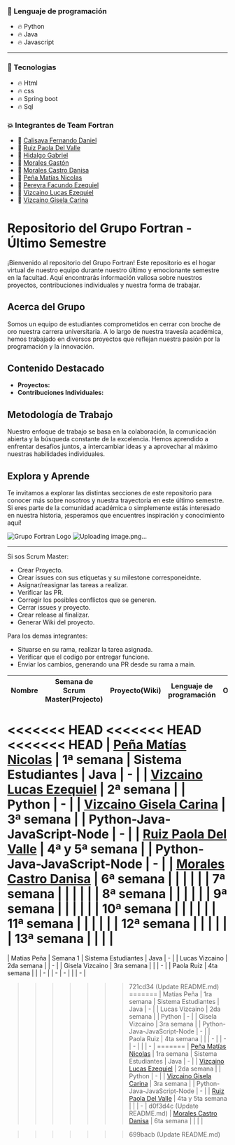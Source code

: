 

### :page_with_curl: Lenguaje de programación

- :fire: Python
- :fire: Java
- :fire: Javascript

---

### :page_with_curl: Tecnologias

- :fire: Html
- :fire: css
- :fire: Spring boot 
- :fire: Sql

### :collision: Integrantes de Team Fortran

- :star2: [Calisaya Fernando Daniel](https://github.com/califerdan)
- :star2: [Ruiz Paola Del Valle](https://github.com/pao2134)
- :star2: [Hidalgo Gabriel](https://github.com/HidoGG) 
- :star2: [Morales Gastón](https://avatars.githubusercontent.com/u/100379618?s=64&v=4)
- :star2: [Morales Castro Danisa](https://github.com/danisa-morales) 
- :star2: [Peña Matías Nicolas](https://avatars.githubusercontent.com/u/112669826?s=64&v=4)
- :star2: [Pereyra Facundo Ezequiel](https://github.com/facundoPereyra07) 
- :star2: [Vizcaino Lucas Ezequiel](https://avatars.githubusercontent.com/u/112833803?s=64&v=4)
- :star2: [Vizcaino Gisela Carina](https://avatars.githubusercontent.com/u/111472242?s=64&v=4)

# Repositorio del Grupo Fortran - Último Semestre

¡Bienvenido al repositorio del Grupo Fortran! Este repositorio es el hogar virtual de nuestro equipo durante nuestro último y emocionante semestre en la facultad. Aquí encontrarás información valiosa sobre nuestros proyectos, contribuciones individuales y nuestra forma de trabajar.

## Acerca del Grupo

Somos un equipo de estudiantes comprometidos en cerrar con broche de oro nuestra carrera universitaria. A lo largo de nuestra travesía académica, hemos trabajado en diversos proyectos que reflejan nuestra pasión por la programación y la innovación.

## Contenido Destacado

- **Proyectos:** 
- **Contribuciones Individuales:** 

## Metodología de Trabajo

Nuestro enfoque de trabajo se basa en la colaboración, la comunicación abierta y la búsqueda constante de la excelencia. Hemos aprendido a enfrentar desafíos juntos, a intercambiar ideas y a aprovechar al máximo nuestras habilidades individuales.

## Explora y Aprende

Te invitamos a explorar las distintas secciones de este repositorio para conocer más sobre nosotros y nuestra trayectoria en este último semestre. Si eres parte de la comunidad académica o simplemente estás interesado en nuestra historia, ¡esperamos que encuentres inspiración y conocimiento aquí!


![Grupo Fortran Logo](logo.png)
![Uploading image.png…]()

---

Si sos Scrum Master:

- Crear Proyecto.
- Crear issues con sus etiquetas y su milestone corresponeidnte.
- Asignar/reasignar las tareas a realizar.
- Verificar las PR.
- Corregir los posibles conflictos que se generen.
- Cerrar issues y proyecto.
- Crear release al finalizar.
- Generar Wiki del proyecto.

Para los demas integrantes:

- Situarse en su rama, realizar la tarea asignada.
- Verificar que el codigo por entregar funcione.
- Enviar los cambios, generando una PR desde su rama a main.


| Nombre | Semana de Scrum Master(Projecto) | Proyecto(Wiki) | Lenguaje de programación | Observación |
|:---:|:---:|:---:|:---:|:---:|
<<<<<<< HEAD
<<<<<<< HEAD
<<<<<<< HEAD
| [Peña Matías Nicolas](https://avatars.githubusercontent.com/u/112669826?s=64&v=4) | 1ª semana | Sistema Estudiantes | Java | - |
| [Vizcaino Lucas Ezequiel](https://avatars.githubusercontent.com/u/112833803?s=64&v=4) | 2ª semana |  | Python |  -  |
| [Vizcaino Gisela Carina](https://avatars.githubusercontent.com/u/111472242?s=64&v=4) |  3ª semana  |  | Python-Java-JavaScript-Node |   -  |
| [Ruiz Paola Del Valle](https://github.com/pao2134) |  4ª y 5ª semana |   |  Python-Java-JavaScript-Node |   -  |
| [Morales Castro Danisa](https://github.com/danisa-morales) | 6ª semana |   |   |   |
|    | 7ª semana |  |  |  |
|    | 8ª semana |  |  |  |
|    | 9ª semana |  |  |  |
|    | 10ª semana |  |  |  |
|    | 11ª semana |  |  |  |
|    | 12ª semana |  |  |  |
|    | 13ª semana |  |  |  |
=======
| Matias Peña | Semana 1 | Sistema Estudiantes | Java | - |
| Lucas Vizcaino | 2da semana |  |  -  |
|   Gisela Vizcaino  |  3ra semana  |  |  |   -  |
|   Paola Ruiz |  4ta semana |  |  |   -  |
|   -  |  -  |  |  |   -  |
>>>>>>> 721cd34 (Update README.md)
=======
| Matias Peña | 1ra semana | Sistema Estudiantes | Java | - |
| Lucas Vizcaino | 2da semana |  | Python |  -  |
|   Gisela Vizcaino  |  3ra semana  |  | Python-Java-JavaScript-Node |   -  |
|   Paola Ruiz |  4ta semana |  |  |   -  |
|   -  |  -  |  |  |   -  |
=======
| [Peña Matías Nicolas](https://avatars.githubusercontent.com/u/112669826?s=64&v=4) | 1ra semana | Sistema Estudiantes | Java | - |
| [Vizcaino Lucas Ezequiel](https://avatars.githubusercontent.com/u/112833803?s=64&v=4) | 2da semana |  | Python |  -  |
| [Vizcaino Gisela Carina](https://avatars.githubusercontent.com/u/111472242?s=64&v=4) |  3ra semana  |  | Python-Java-JavaScript-Node |   -  |
| [Ruiz Paola Del Valle](https://github.com/pao2134) |  4ta y 5ta semana |  |  |   -  |
>>>>>>> d0f3d4c (Update README.md)
| [Morales Castro Danisa](https://github.com/danisa-morales) | 6ta semana |  |  |  |

>>>>>>> 699bacb (Update README.md)


